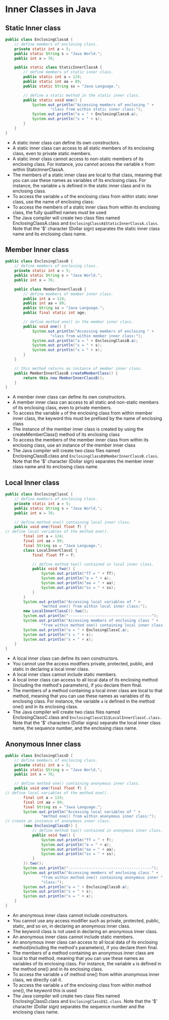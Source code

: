 # Inner Classes in Java

## Static Inner class

```java
public class EnclosingClassA {
    // define members of enclosing class.
    private static int a = 5;
    public static String s = "Java World.";
    public int x = 76;

    public static class StaticInnerClassA {
        // define members of static inner class.
        public static int a = 124;
        public static int aa = 89;
        public static String ss = "Java Language.";

        // define a static method in the static inner class.
        public static void one() {
            System.out.println("Accessing members of enclosing " +
                    "class from within static inner class:");
            System.out.println("a = " + EnclosingClassA.a);
            System.out.println("s = " + s);
        }
    }
}
```

* A static inner class can define its own constructors.
* A static inner class can access to all static members of its enclosing class, even to private static members.
* A static inner class cannot access to non-static members of its enclosing class. For instance, you cannot access the
  variable x from within StaticInnerClassA.
* The members of a static inner class are local to that class, meaning that you can use these names as variables of its
  enclosing class. For instance, the variable `a` is defined in the static inner class and in its enclosing class.
* To access the variable `a` of the enclosing class from within static inner class, use the name of enclosing class:
* To access the members of a static inner class from within its enclosing class, the fully qualified names must be used
* The Java compiler will create two class files named EnclosingClassA.class
  and `EnclosingClassA$StaticInnerClassA.class`.
  Note that the '$' character (Dollar sign) separates the static inner class name and its enclosing class name.

## Member Inner class

```java
public class EnclosingClassB {
    // define members of enclosing class.
    private static int a = 5;
    public static String s = "Java World.";
    public int x = 76;

    public class MemberInnerClassB {
        // define members of member inner class.
        public int a = 124;
        public int aa = 89;
        public String ss = "Java Language.";
        public final static int age;

        // define method one() in the member inner class.
        public void one() {
            System.out.println("Accessing members of enclosing " +
                    "class from within member inner class:");
            System.out.println("a = " + EnclosingClassB.a);
            System.out.println("s = " + s);
            System.out.println("x = " + x);
        }
    }

    // this method returns an instance of member inner class.
    public MemberInnerClassB createMemberClass() {
        return this.new MemberInnerClassB();
    }
}
```

* A member inner class can define its own constructors.
* A member inner class can access to all static and non-static members of its enclosing class, even to private members.
* To access the variable `a` of the enclosing class from within member inner class, the keyword this must be prefixed by
  the name of enclosing class
* The instance of the member inner class is created by using the createMemberClass() method of its enclosing class
* To access the members of the member inner class from within its enclosing class, use an instance of the member inner
  class
* The Java compiler will create two class files named EnclosingClassB.class
  and `EnclosingClassB$MemberInnerClassB.class`.
  Note that the '$' character (Dollar sign) separates the member inner class name and its enclosing class name.

## Local Inner class

```java
public class EnclosingClassC {
    // define members of enclosing class.
    private static int a = 5;
    public static String s = "Java World.";
    public int x = 76;

    // define method one() containing local inner class.
    public void one(final float f) {
// define local variables of the method one().
        final int a = 124;
        final int aa = 89;
        final String ss = "Java Language.";
        class LocalInnerClassC {
            final float ff = f;

            // define method two() contained in local inner class.
            public void two() {
                System.out.println("ff = " + ff);
                System.out.println("a = " + a);
                System.out.println("aa = " + aa);
                System.out.println("ss = " + ss);
            }
        }
        System.out.println("Accessing local variables of " +
                "method one() from within local inner class:");
        new LocalInnerClassC().two();
        System.out.println("-------------------------------------");
        System.out.println("Accessing members of enclosing class " +
                "from within method one() containing local inner class:");
        System.out.println("a = " + EnclosingClassC.a);
        System.out.println("s = " + s);
        System.out.println("x = " + x);
    }
}
```

* A local inner class can define its own constructors.
* You cannot use the access modifiers private, protected, public, and static in declaring a local inner class.
* A local inner class cannot include static members.
* A local inner class can access to all local data of its enclosing method (including the method's parameters), if you
  declare them final.
* The members of a method containing a local inner class are local to that method, meaning that you can use these names
  as variables of its enclosing class. For instance, the variable `a` is defined in the method one() and in its
  enclosing
  class.
* The Java compiler will create two class files named EnclosingClassC.class and
  `EnclosingClassC$1$LocalInnerClassC.class.` Note that the '$' characters (Dollar signs) separate the local inner class
  name, the sequence number, and the enclosing class name.

## Anonymous Inner class

```java
public class EnclosingClassD {
    // define members of enclosing class.
    private static int a = 5;
    public static String s = "Java World.";
    public int x = 76;

    // define method one() containing anonymous inner class.
    public void one(final float f) {
// define local variables of the method one().
        final int a = 124;
        final int aa = 89;
        final String ss = "Java Language.";
        System.out.println("Accessing local variables of " +
                "method one() from within anonymous inner class:");
// create an instance of anonymous inner class.
        (new EnclosingClassD() {
            // define method two() contained in anonymous inner class.
            public void two() {
                System.out.println("ff = " + f);
                System.out.println("a = " + a);
                System.out.println("aa = " + aa);
                System.out.println("ss = " + ss);
            }
        }).two();
        System.out.println("-------------------------------------");
        System.out.println("Accessing members of enclosing class " +
                "from within method one() containing anonymous inner " +
                "class:");
        System.out.println("a = " + EnclosingClassD.a);
        System.out.println("s = " + s);
        System.out.println("x = " + x);
    }
}
```

* An anonymous inner class cannot include constructors.
* You cannot use any access modifier such as private, protected, public, static, and so on, in declaring an anonymous
  inner class.
* The keyword class is not used in declaring an anonymous inner class.
* An anonymous inner class cannot include static members.
* An anonymous inner class can access to all local data of its enclosing method(including the method's parameters), if
  you declare them final.
* The members of a method containing an anonymous inner class are local to that method, meaning that you can use these
  names as variables of its enclosing class. For instance, the variable `a` is defined in the method one() and in its
  enclosing class.
* To access the variable `a` of method one() from within anonymous inner class, we directly call it.
* To access the variable `a` of the enclosing class from within method one(), the keyword this is used
* The Java compiler will create two class files named EnclosingClassD.class and `EnclosingClassD$1.class`. Note that
  the '$' character (Dollar sign) separates the sequence number and the enclosing class name.


